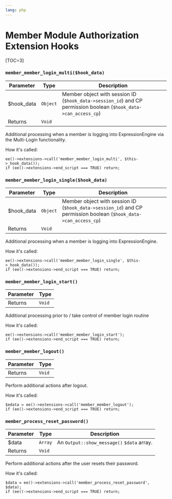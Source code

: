 ```yaml
---
lang: php
---
```


<!--
    This source file is part of the open source project
    ExpressionEngine User Guide (https://github.com/ExpressionEngine/ExpressionEngine-User-Guide)

    @link      https://expressionengine.com/
    @copyright Copyright (c) 2003-2019, EllisLab Corp. (https://ellislab.com)
    @license   https://expressionengine.com/license Licensed under Apache License, Version 2.0
-->

# Member Module Authorization Extension Hooks

[TOC=3]

### `member_member_login_multi($hook_data)`

| Parameter   | Type     | Description                                                                                                      |
| ----------- | -------- | ---------------------------------------------------------------------------------------------------------------- |
| \$hook_data | `Object` | Member object with session ID (`$hook_data->session_id`) and CP permission boolean (`$hook_data->can_access_cp`) |
| Returns     | `Void`   |                                                                                                                  |

Additional processing when a member is logging into ExpressionEngine via the Multi-Login functionality.

How it's called:

    ee()->extensions->call('member_member_login_multi', $this->_hook_data());
    if (ee()->extensions->end_script === TRUE) return;

### `member_member_login_single($hook_data)`

| Parameter   | Type     | Description                                                                                                      |
| ----------- | -------- | ---------------------------------------------------------------------------------------------------------------- |
| \$hook_data | `Object` | Member object with session ID (`$hook_data->session_id`) and CP permission boolean (`$hook_data->can_access_cp`) |
| Returns     | `Void`   |                                                                                                                  |

Additional processing when a member is logging into ExpressionEngine.

How it's called:

    ee()->extensions->call('member_member_login_single', $this->_hook_data());
    if (ee()->extensions->end_script === TRUE) return;

### `member_member_login_start()`

| Parameter | Type   |
| --------- | ------ |
| Returns   | `Void` |

Additional processing prior to / take control of member login routine

How it's called:

    ee()->extensions->call('member_member_login_start');
    if (ee()->extensions->end_script === TRUE) return;

### `member_member_logout()`

| Parameter | Type   |
| --------- | ------ |
| Returns   | `Void` |

Perform additional actions after logout.

How it's called:

    $edata = ee()->extensions->call('member_member_logout');
    if (ee()->extensions->end_script === TRUE) return;

### `member_process_reset_password()`

| Parameter | Type    | Description                                |
| --------- | ------- | ------------------------------------------ |
| \$data    | `Array` | An `Output::show_message()` `$data` array. |
| Returns   | `Void`  |                                            |

Perform additional actions after the user resets their password.

How it's called:

    $data = ee()->extensions->call('member_process_reset_password', $data);
    if (ee()->extensions->end_script === TRUE) return;
